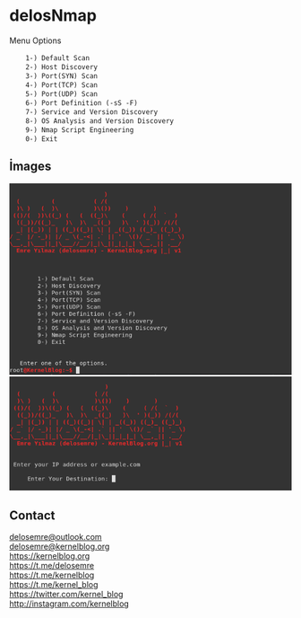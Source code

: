 # delosNmap


Menu Options

        1-) Default Scan
        2-) Host Discovery
        3-) Port(SYN) Scan
        4-) Port(TCP) Scan
        5-) Port(UDP) Scan
        6-) Port Definition (-sS -F)
        7-) Service and Version Discovery
        8-) OS Analysis and Version Discovery
        9-) Nmap Script Engineering
        0-) Exit
       
       
## İmages
![](https://raw.githubusercontent.com/delosemre/resimler/master/delosNmap%20Resimler/delosNmap.png)
![](https://raw.githubusercontent.com/delosemre/resimler/master/delosNmap%20Resimler/delosNmap1.png)
## Contact
delosemre@outlook.com <br>
delosemre@kernelblog.org <br>
https://kernelblog.org <br>
https://t.me/delosemre <br> 
https://t.me/kernelblog <br> 
https://t.me/kernel_blog <br> 
https://twitter.com/kernel_blog <br> 
http://instagram.com/kernelblog
